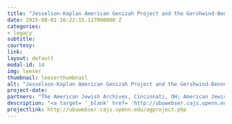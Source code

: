 ```yaml
---
title: "Jesselson-Kaplan American Genizah Project and the Gershwind-Bennett Isaac Leeser Digital Repository"
date: 2015-08-01 16:22:15.117000000 Z
categories:
- legacy
subtitle:
courtesy:
link:
layout: default
modal-id: 14
img: leeser
thumbnail: leeserthumbnail
alt: "Jesselson-Kaplan American Genizah Project and the Gershwind-Bennett Isaac Leeser Digital Repository"
project-date:
partners: "The American Jewish Archives, Cincinnati, OH; American Jewish Historical Society, New York, NY; Michael Jesselson, New York, NY, Jesselson-Kaplan American Genizah Project Advisory Board Member and Board member of the American Jewish Historical Society; Arnold Kaplan, Allentown, PA, member of the American Jewish Archives Ezra Consortium; Jesselson-Kaplan American Genizah Project Advisory Board member, and Board member of the American Jewish Historical Society; Abraham J. and Deborah Karp Collection of Judaica Americana at the Library of the Jewish Theological Seminary of America, New York, NY; Dr. David Kraemer, Joseph J. and Dora Abbell Librarian and professor of Talmud and Rabbinics at The Jewish Theological Seminary; Eric Kingsley, Executive Director, American Jewish Historical Society, New York, NY; Professor Jonathan D. Sarna, the Joseph H. & Belle R. Braun Professor of American Jewish History at Brandeis University and Director of its Hornstein Jewish Professional Leadership Program Brandeis University, Waltham, MA; Naomi Steinberger, Director of Library Services, Library of the Jewish Theological Seminary; Dr./Rabbi Lance Sussman, Congregation Keneseth Israel, Elkins Park, PA; Oren Weinberg, Director, National Library of Israel; Dr. Gary Zola, Executive Director of the American Jewish Archives, Cincinnati, OH."
description: "<a target= '_blank' href= 'http://ubuwebser.cajs.upenn.edu/agproject.php'>The Jesselson-Kaplan American Genizah Project</a>  is an international initiative to integrate digital technologies into the way we study early American Jewry. Its primary goal is to create an open access digital repository or “genizah” of physically dispersed primary sources that document the development of Jewish life in the western hemisphere from the 16th-19th centuries.  The first Jesselson-Kaplan American Genizah project initiative took as its subject the dispersed corpus of Isaac Leeser's correspondence, the entire run of the Occident, and his publications.  Thanks to a start-up grant from the Gershwind-Bennett Families, we began transcribing and scanning the correspondence, ultimately creating the Gershwind-Bennett <a target= '_blank' href = 'http://leeser.library.upenn.edu/ilproject.php'>Isaac Leeser Digital Repository.</a>"
projectlink: http://ubuwebser.cajs.upenn.edu/agproject.php
---
```


